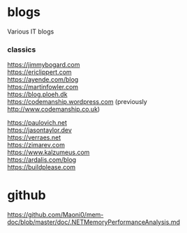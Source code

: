 # blogs
Various IT blogs

### classics
https://jimmybogard.com  
https://ericlippert.com  
https://ayende.com/blog  
https://martinfowler.com  
https://blog.ploeh.dk  
https://codemanship.wordpress.com (previously http://www.codemanship.co.uk)   


https://paulovich.net  
https://jasontaylor.dev  
https://verraes.net  
https://zimarev.com  
https://www.kalzumeus.com  
https://ardalis.com/blog  
https://buildplease.com  

# github

https://github.com/Maoni0/mem-doc/blob/master/doc/.NETMemoryPerformanceAnalysis.md  
